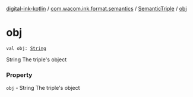 [digital-ink-kotlin](../../index.md) / [com.wacom.ink.format.semantics](../index.md) / [SemanticTriple](index.md) / [obj](./obj.md)

# obj

`val obj: `[`String`](https://kotlinlang.org/api/latest/jvm/stdlib/kotlin/-string/index.html)

String The triple's object

### Property

`obj` - String The triple's object